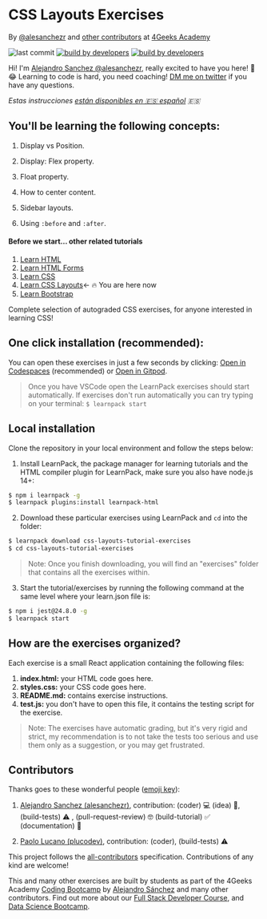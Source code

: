 <!-- hide -->
# CSS Layouts Exercises

By [@alesanchezr](https://twitter.com/alesanchezr) and [other contributors](https://github.com/4GeeksAcademy/css-layouts-tutorial-exercises/graphs/contributors) at [4Geeks Academy](http://4geeksacademy.co/)

![last commit](https://img.shields.io/github/last-commit/4geeksacademy/css-layouts-tutorial-exercises)
[![build by developers](https://img.shields.io/badge/build_by-Developers-blue)](https://breatheco.de)
[![build by developers](https://img.shields.io/twitter/follow/4geeksacademy?style=social&logo=twitter)](https://twitter.com/4geeksacademy)

Hi! I'm [Alejandro Sanchez @alesanchezr](https://github.com/alesanchezr), really excited to have you here! 🎉 😂 Learning to code is hard, you need coaching! [DM me on twitter](https://twitter.com/alesanchezr) if you have any questions. 

*Estas instrucciones [están disponibles en 🇪🇸 español](https://github.com/4GeeksAcademy/css-layouts-tutorial-exercises/blob/master/README.es.md) :es:*
<!-- endhide -->

## You'll be learning the following concepts:

1. Display vs Position.

2. Display: Flex property.

3. Float property.

4. How to center content.

5. Sidebar layouts.

6. Using `:before` and `:after`.

<!-- hide -->
#### Before we start... other related tutorials</h4>
<ol>
  <li><a href="https://github.com/4GeeksAcademy/html-tutorial-exercises-course">Learn HTML</a></li>
  <li><a href="https://github.com/4GeeksAcademy/html-forms-tutorial-exercises">Learn HTML Forms</a></li>
  <li><a href="https://github.com/4GeeksAcademy/css-tutorial-exercises-course">Learn CSS</a></li>
  <li><a href="https://github.com/4GeeksAcademy/css-layouts-tutorial-exercises">Learn CSS Layouts</a>← 🔥 You are here now</li>
  <li><a href="https://github.com/4GeeksAcademy/bootstrap-exercises-tutorial">Learn Bootstrap</a></li>
</ol>
Complete selection of autograded CSS exercises, for anyone interested in learning CSS!

## One click installation (recommended):

You can open these exercises in just a few seconds by clicking: [Open in Codespaces](https://codespaces.new/?repo=4GeeksAcademy/css-layouts-tutorial-exercises) (recommended) or [Open in Gitpod](https://gitpod.io#https://github.com/4GeeksAcademy/css-layouts-tutorial-exercises.git).

> Once you have VSCode open the LearnPack exercises should start automatically. If exercises don't run automatically you can try typing on your terminal: `$ learnpack start`

## Local installation

Clone the repository in your local environment and follow the steps below:

1. Install LearnPack, the package manager for learning tutorials and the HTML compiler plugin for LearnPack, make sure you also have node.js 14+:

```bash
$ npm i learnpack -g
$ learnpack plugins:install learnpack-html
```

2. Download these particular exercises using LearnPack and `cd` into the folder:

```bash
$ learnpack download css-layouts-tutorial-exercises
$ cd css-layouts-tutorial-exercises
```

> Note: Once you finish downloading, you will find an "exercises" folder that contains all the exercises within.

3. Start the tutorial/exercises by running the following command at the same level where your learn.json file is:

```bash
$ npm i jest@24.8.0 -g
$ learnpack start
```

<!-- endhide -->

## How are the exercises organized?

Each exercise is a small React application containing the following files:

1. **index.html:** your HTML code goes here.
2. **styles.css:** your CSS code goes here.
3. **README.md:** contains exercise instructions.
4. **test.js:** you don't have to open this file, it contains the testing script for the exercise.

> Note: The exercises have automatic grading, but it's very rigid and strict, my recommendation is to not take the tests too serious and use them only as a suggestion, or you may get frustrated.

## Contributors

Thanks goes to these wonderful people ([emoji key](https://github.com/kentcdodds/all-contributors#emoji-key)):

1. [Alejandro Sanchez (alesanchezr)](https://github.com/alesanchezr), contribution: (coder)  💻 (idea) 🤔, (build-tests) ⚠️ , (pull-request-review) 🤓 
(build-tutorial) ✅  (documentation) 📖

2. [Paolo Lucano (plucodev)](https://github.com/plucodev), contribution: (coder), (build-tests)  ⚠️ 

This project follows the [all-contributors](https://github.com/kentcdodds/all-contributors) specification. Contributions of any kind are welcome!

This and many other exercises are built by students as part of the 4Geeks Academy [Coding Bootcamp](https://4geeksacademy.com/us/coding-bootcamp) by [Alejandro Sánchez](https://twitter.com/alesanchezr) and many other contributors. Find out more about our [Full Stack Developer Course](https://4geeksacademy.com/us/coding-bootcamps/part-time-full-stack-developer), and  [Data Science Bootcamp](https://4geeksacademy.com/us/coding-bootcamps/datascience-machine-learning).
